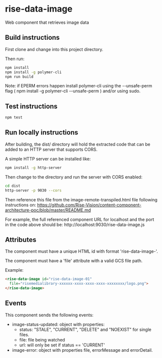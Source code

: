 # rise-data-image

Web component that retrieves image data

## Build instructions

First clone and change into this project directory.

Then run:

```bash
npm install
npm install -g polymer-cli
npm run build
```

Note: if EPERM errors happen install polymer-cli using the --unsafe-perm flag
( npm install -g polymer-cli --unsafe-perm ) and/or using sudo.

## Test instructions

```bash
npm test
```

## Run locally instructions

After building, the dist/ directory will hold the extracted code that can be
added to an HTTP server that supports CORS.

A simple HTTP server can be installed like:

```bash
npm install -g http-server
```

Then change to the directory and run the server with CORS enabled:

```bash
cd dist
http-server -p 9030 --cors
```

Then reference this file from the image-remote-transpiled.html file following
instructions on:
https://github.com/Rise-Vision/content-component-architecture-poc/blob/master/README.md

For example, the full referenced component URL for localhost and the port in
the code above should be: http://localhost:9030/rise-data-image.js

## Attributes

The component must have a unique HTML id with format 'rise-data-image-<NUMBER>'.

The component must have a 'file' attribute with a valid GCS file path.

Example:

```html
<rise-data-image id="rise-data-image-01"
  file="risemedialibrary-xxxxxx-xxxx-xxxx-xxxx-xxxxxxxx/logo.png">
</rise-data-image>
```

## Events

This component sends the following events:

- image-status-updated: object with properties:
    - status: "STALE", "CURRENT", "DELETE" and "NOEXIST" for single files.
    - file: file being watched
    - url: will only be set if status == 'CURRENT'
- image-error: object with properties file, errorMessage and errorDetail.
